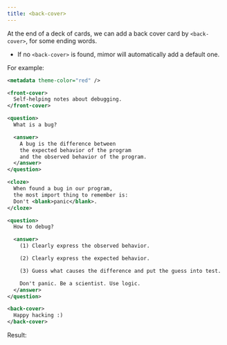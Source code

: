 ```yaml
---
title: <back-cover>
---
```


At the end of a deck of cards,
we can add a back cover card by `<back-cover>`,
for some ending words.

- If no `<back-cover>` is found, mimor will automatically add a default one.

For example:

```xml
<metadata theme-color="red" />

<front-cover>
  Self-helping notes about debugging.
</front-cover>

<question>
  What is a bug?

  <answer>
    A bug is the difference between
    the expected behavior of the program
    and the observed behavior of the program.
  </answer>
</question>

<cloze>
  When found a bug in our program,
  the most import thing to remember is:
  Don't <blank>panic</blank>.
</cloze>

<question>
  How to debug?

  <answer>
    (1) Clearly express the observed behavior.

    (2) Clearly express the expected behavior.

    (3) Guess what causes the difference and put the guess into test.

    Don't panic. Be a scientist. Use logic.
  </answer>
</question>

<back-cover>
  Happy hacking :)
</back-cover>
```

Result:

<mimor src="back-cover-example-1.mimor" />
